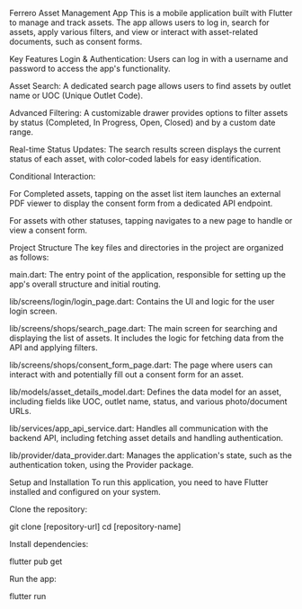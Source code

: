Ferrero Asset Management App
This is a mobile application built with Flutter to manage and track assets. The app allows users to log in, search for assets, apply various filters, and view or interact with asset-related documents, such as consent forms.

Key Features
Login & Authentication: Users can log in with a username and password to access the app's functionality.

Asset Search: A dedicated search page allows users to find assets by outlet name or UOC (Unique Outlet Code).

Advanced Filtering: A customizable drawer provides options to filter assets by status (Completed, In Progress, Open, Closed) and by a custom date range.

Real-time Status Updates: The search results screen displays the current status of each asset, with color-coded labels for easy identification.

Conditional Interaction:

For Completed assets, tapping on the asset list item launches an external PDF viewer to display the consent form from a dedicated API endpoint.

For assets with other statuses, tapping navigates to a new page to handle or view a consent form.

Project Structure
The key files and directories in the project are organized as follows:

main.dart: The entry point of the application, responsible for setting up the app's overall structure and initial routing.

lib/screens/login/login_page.dart: Contains the UI and logic for the user login screen.

lib/screens/shops/search_page.dart: The main screen for searching and displaying the list of assets. It includes the logic for fetching data from the API and applying filters.

lib/screens/shops/consent_form_page.dart: The page where users can interact with and potentially fill out a consent form for an asset.

lib/models/asset_details_model.dart: Defines the data model for an asset, including fields like UOC, outlet name, status, and various photo/document URLs.

lib/services/app_api_service.dart: Handles all communication with the backend API, including fetching asset details and handling authentication.

lib/provider/data_provider.dart: Manages the application's state, such as the authentication token, using the Provider package.

Setup and Installation
To run this application, you need to have Flutter installed and configured on your system.

Clone the repository:

git clone [repository-url]
cd [repository-name]

Install dependencies:

flutter pub get

Run the app:

flutter run
